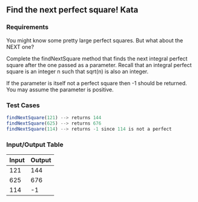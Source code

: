 ## Find the next perfect square! Kata

### Requirements 

You might know some pretty large perfect squares. But what about the NEXT one?

Complete the findNextSquare method that finds the next integral perfect square after the one passed as a parameter. Recall that an integral perfect square is an integer n such that sqrt(n) is also an integer.

If the parameter is itself not a perfect square then -1 should be returned. You may assume the parameter is positive.

### Test Cases

```JavaScript
findNextSquare(121) --> returns 144
findNextSquare(625) --> returns 676
findNextSquare(114) --> returns -1 since 114 is not a perfect
```

### Input/Output Table

| Input                                          | Output |
| :--------------------------------------------- | :----- |
| 121                                            | 144  |
| 625                                            | 676  |
| 114                                            | -1  |

